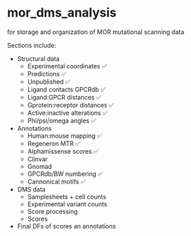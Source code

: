 # mor_dms_analysis
for storage and organization of MOR mutational scanning data

Sections include:
- Structural data
  - Experimental coordinates ✅
  - Predictions ✅
  - Unpublished ✅
  - Ligand contacts GPCRdb ✅
  - Ligand:GPCR distances ✅
  - Gprotein:receptor distances ✅
  - Active:inactive alterations ✅
  - Phi/psi/omega angles ✅
- Annotations
  - Human:mouse mapping ✅
  - Regeneron MTR ✅
  - Alphamissense scores ✅
  - Clinvar
  - Gnomad
  - GPCRdb/BW numbering ✅
  - Cannonical motifs ✅
- DMS data
  - Samplesheets + cell counts
  - Experimental variant counts
  - Score processing
  - Scores
- Final DFs of scores an annotations
